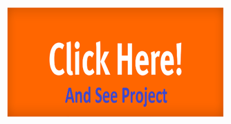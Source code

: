 <a href="https://houserent.aslambd.com/" target="_blank">
   <img src="division_image/click_me.png" width="auto" height="260">
</a>